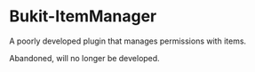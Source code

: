 Bukit-ItemManager
=================

A poorly developed plugin that manages permissions with items.

Abandoned, will no longer be developed.
